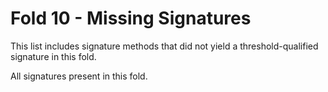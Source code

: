 # Fold 10 - Missing Signatures

This list includes signature methods that did not yield a threshold-qualified signature in this fold.

All signatures present in this fold.
